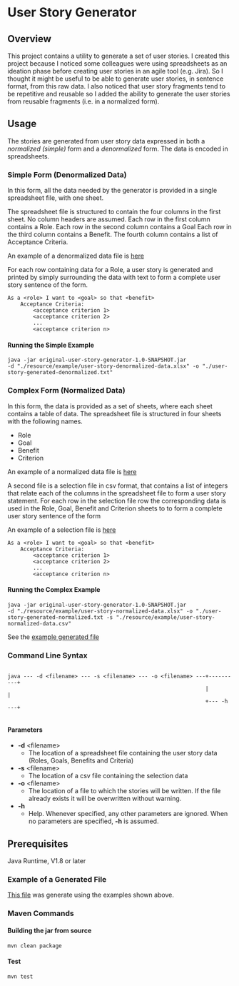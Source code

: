 # User Story Generator

## Overview

This project contains a utility to generate a set of user stories. I created
this project because I noticed some colleagues were using spreadsheets as an ideation phase before 
creating user stories in an agile tool (e.g. Jira).   So I thought
it might be useful to be able to generate user stories, in sentence format, from this
raw data.  I also noticed that user story fragments tend to be repetitive and reusable
so I added the ability to generate the user stories from reusable fragments (i.e. in a normalized form).

## Usage

The stories are generated from user story data expressed in both
a *normalized (simple)* form and a *denormalized* form.  The data is encoded in spreadsheets.


###  Simple Form (Denormalized Data)

In this form, all the data needed by the generator is provided in a single spreadsheet file, with one sheet.  

The spreadsheet file is structured to contain the four columns in the first
sheet.  No column headers are assumed.  Each row in the first column contains a Role. Each row in the second column contains a Goal  Each row in the third column contains a
Benefit.  The fourth column contains a list of Acceptance Criteria.  

An example of a denormalized data file is [here](./resource/example/user-story-denormalized.xlsx)

For each row containing data for a Role, a user story is generated and printed by simply surrounding the data with text 
to form a complete user story sentence of the form.
``` 
As a <role> I want to <goal> so that <benefit>
    Acceptance Criteria:
        <acceptance criterion 1>
        <acceptance criterion 2>
        ...
        <acceptance criterion n>
```
#### Running the Simple Example 
```
java -jar original-user-story-generator-1.0-SNAPSHOT.jar 
-d "./resource/example/user-story-denormalized-data.xlsx" -o "./user-story-generated-denormalized.txt"

```

### Complex Form (Normalized Data)

In this form, the data is provided as a set of sheets, where each sheet contains a
table of data.  The spreadsheet file is structured in four sheets with the 
following names.
* Role 
* Goal
* Benefit
* Criterion

An example of a normalized data file is [here](./resource/example/user-story-normalized.xlsx)

A second file is a selection file in csv format, that contains a list of integers that
relate each of the columns in the spreadsheet file to form a user story statement.
For each row in the selection file row the corresponding data is used in the Role, Goal, Benefit and 
Criterion sheets to 
to form a complete user story sentence of the form

An example of a selection file is [here](./resource/example/user-story-normalized-data.csv)
``` 
As a <role> I want to <goal> so that <benefit>
    Acceptance Criteria:
        <acceptance criterion 1>
        <acceptance criterion 2>
        ...
        <acceptance criterion n>
```

#### Running the Complex Example 
```
java -jar original-user-story-generator-1.0-SNAPSHOT.jar 
-d "./resource/example/user-story-normalized-data.xlsx" -o "./user-story-generated-normalized.txt -s "./resource/example/user-story-normalized-data.csv"

```

See the [example generated file](./resource/example/user-story-generated.txt)

### Command Line Syntax

```
                                    
java --- -d <filename> --- -s <filename> --- -o <filename> ---+----------+
                                                              |          |
                                                              +--- -h ---+       
                   
```

#### Parameters

   * **-d** \<filename\>
      *  The location of a spreadsheet file containing the user story data (Roles, Goals, Benefits and Criteria)
   * **-s** \<filename\>
        *  The location of a csv file containing the selection data
   * **-o** \<filename\>
        *  The location of a file to which the stories will be written.  If the file
         already exists it will be overwritten without warning.
   * **-h**
      * Help.  Whenever specified, any other parameters are ignored.  When no parameters are specified, **-h** is assumed.
  
## Prerequisites

Java Runtime, V1.8 or later
                                          
### Example of a Generated File

[This file](./resource/example/user-story-generated.txt) was generate using the examples shown above.


### Maven Commands

#### Building the jar from source

```
mvn clean package 

```

#### Test

```
mvn test 

```
